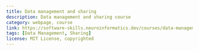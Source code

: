 ```yaml
---
title: Data management and sharing
description: Data management and sharing course
category: webpage, course
link: https://software-skills.neuroinformatics.dev/courses/data-management.html
tags: [Data Management, Sharing]
license: MIT License, copyrighted
---
```

